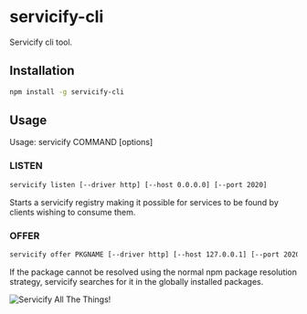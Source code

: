 # servicify-cli

Servicify cli tool.

## Installation

```bash
npm install -g servicify-cli
```

## Usage

Usage: servicify COMMAND [options]

### LISTEN

```bash
servicify listen [--driver http] [--host 0.0.0.0] [--port 2020]
```

Starts a servicify registry making it possible for services to be found by clients wishing to consume them.
 

### OFFER

```bash
servicify offer PKGNAME [--driver http] [--host 127.0.0.1] [--port 2020]
```

If the package cannot be resolved using the normal npm package resolution strategy, servicify searches for it in the globally installed packages.

![Servicify All The Things!](http://cdn.meme.am/instances/500x/40263771.jpg)